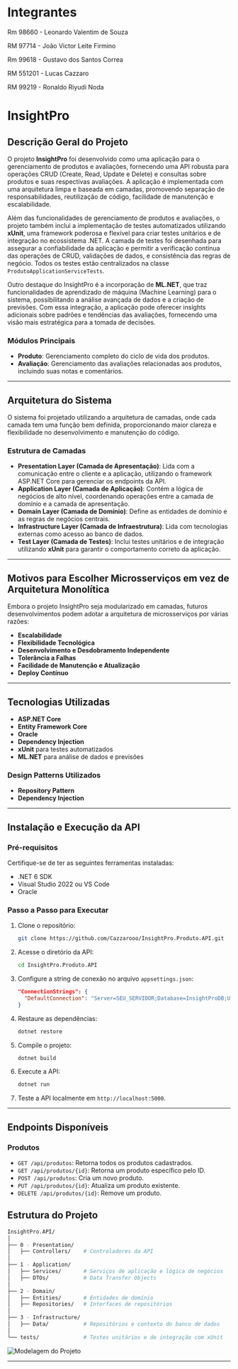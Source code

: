 # Integrantes
Rm 98660 - Leonardo Valentim de Souza

RM 97714 - João Victor Leite Firmino

Rm 99618 - Gustavo dos Santos Correa

RM 551201 - Lucas Cazzaro

RM 99219 - Ronaldo Riyudi Noda

# InsightPro

## Descrição Geral do Projeto

O projeto **InsightPro** foi desenvolvido como uma aplicação para o gerenciamento de produtos e avaliações, fornecendo uma API robusta para operações CRUD (Create, Read, Update e Delete) e consultas sobre produtos e suas respectivas avaliações. A aplicação é implementada com uma arquitetura limpa e baseada em camadas, promovendo separação de responsabilidades, reutilização de código, facilidade de manutenção e escalabilidade.

Além das funcionalidades de gerenciamento de produtos e avaliações, o projeto também inclui a implementação de testes automatizados utilizando **xUnit**, uma framework poderosa e flexível para criar testes unitários e de integração no ecossistema .NET. A camada de testes foi desenhada para assegurar a confiabilidade da aplicação e permitir a verificação contínua das operações de CRUD, validações de dados, e consistência das regras de negócio. Todos os testes estão centralizados na classe `ProdutoApplicationServiceTests`.

Outro destaque do InsightPro é a incorporação de **ML.NET**, que traz funcionalidades de aprendizado de máquina (Machine Learning) para o sistema, possibilitando a análise avançada de dados e a criação de previsões. Com essa integração, a aplicação pode oferecer insights adicionais sobre padrões e tendências das avaliações, fornecendo uma visão mais estratégica para a tomada de decisões.

### Módulos Principais

- **Produto**: Gerenciamento completo do ciclo de vida dos produtos.
- **Avaliação**: Gerenciamento das avaliações relacionadas aos produtos, incluindo suas notas e comentários.

---

## Arquitetura do Sistema

O sistema foi projetado utilizando a arquitetura de camadas, onde cada camada tem uma função bem definida, proporcionando maior clareza e flexibilidade no desenvolvimento e manutenção do código.

### Estrutura de Camadas

- **Presentation Layer (Camada de Apresentação)**: Lida com a comunicação entre o cliente e a aplicação, utilizando o framework ASP.NET Core para gerenciar os endpoints da API.
- **Application Layer (Camada de Aplicação)**: Contém a lógica de negócios de alto nível, coordenando operações entre a camada de domínio e a camada de apresentação.
- **Domain Layer (Camada de Domínio)**: Define as entidades de domínio e as regras de negócios centrais.
- **Infrastructure Layer (Camada de Infraestrutura)**: Lida com tecnologias externas como acesso ao banco de dados.
- **Test Layer (Camada de Testes)**: Inclui testes unitários e de integração utilizando **xUnit** para garantir o comportamento correto da aplicação.

---

## Motivos para Escolher Microsserviços em vez de Arquitetura Monolítica

Embora o projeto InsightPro seja modularizado em camadas, futuros desenvolvimentos podem adotar a arquitetura de microsserviços por várias razões:

- **Escalabilidade**
- **Flexibilidade Tecnológica**
- **Desenvolvimento e Desdobramento Independente**
- **Tolerância a Falhas**
- **Facilidade de Manutenção e Atualização**
- **Deploy Contínuo**

---

## Tecnologias Utilizadas

- **ASP.NET Core**
- **Entity Framework Core**
- **Oracle**
- **Dependency Injection**
- **xUnit** para testes automatizados
- **ML.NET** para análise de dados e previsões

### Design Patterns Utilizados

- **Repository Pattern**
- **Dependency Injection**

---

## Instalação e Execução da API

### Pré-requisitos

Certifique-se de ter as seguintes ferramentas instaladas:

- .NET 6 SDK
- Visual Studio 2022 ou VS Code
- Oracle

### Passo a Passo para Executar

1. Clone o repositório:
    ```bash
    git clone https://github.com/Cazzarooo/InsightPro.Produto.API.git
    ```

2. Acesse o diretório da API:
    ```bash
    cd InsightPro.Produto.API
    ```

3. Configure a string de conexão no arquivo `appsettings.json`:
    ```json
    "ConnectionStrings": {
      "DefaultConnection": "Server=SEU_SERVIDOR;Database=InsightProDB;User Id=seu_usuario;Password=sua_senha;"
    }
    ```

4. Restaure as dependências:
    ```bash
    dotnet restore
    ```

5. Compile o projeto:
    ```bash
    dotnet build
    ```

6. Execute a API:
    ```bash
    dotnet run
    ```

7. Teste a API localmente em `http://localhost:5000`.

---

## Endpoints Disponíveis

### Produtos

- `GET /api/produtos`: Retorna todos os produtos cadastrados.
- `GET /api/produtos/{id}`: Retorna um produto específico pelo ID.
- `POST /api/produtos`: Cria um novo produto.
- `PUT /api/produtos/{id}`: Atualiza um produto existente.
- `DELETE /api/produtos/{id}`: Remove um produto.

## Estrutura do Projeto

```bash
InsightPro.API/
│
├── 0 - Presentation/
│   ├── Controllers/    # Controladores da API
│
├── 1 - Application/
│   ├── Services/       # Serviços de aplicação e lógica de negócios
│   ├── DTOs/           # Data Transfer Objects
│
├── 2 - Domain/
│   ├── Entities/       # Entidades de domínio
│   ├── Repositories/   # Interfaces de repositórios
│
├── 3 - Infrastructure/
│   ├── Data/           # Repositórios e contexto do banco de dados
│
└── tests/              # Testes unitários e de integração com xUnit
```

![Modelagem do Projeto](https://github.com/user-attachments/assets/e754ba3a-3c76-4f6b-83f7-df8509a7bfd8)

---
